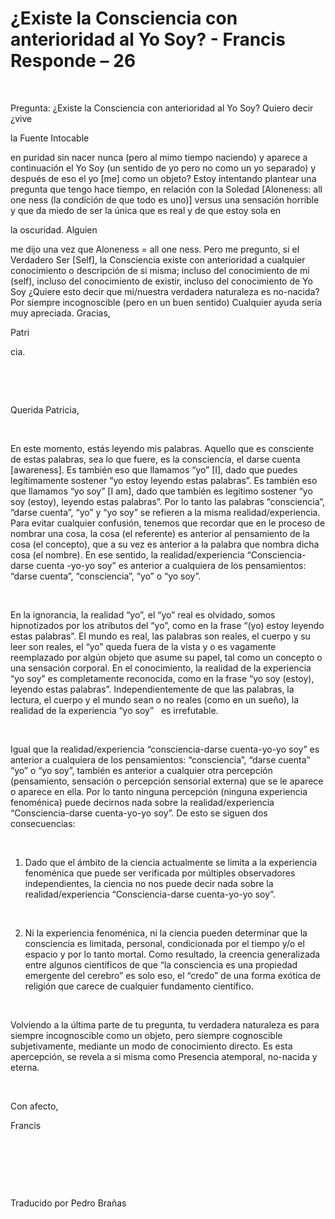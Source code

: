 # ¿Existe la Consciencia con anterioridad al Yo Soy? - Francis Responde – 26


&nbsp; 




Pregunta: &iquest;Existe la Consciencia con anterioridad al Yo Soy? Quiero decir &iquest;vive 





la Fuente Intocable




 en puridad sin nacer nunca (pero al mimo tiempo naciendo) y aparece a continuaci&oacute;n el Yo Soy (un sentido de yo pero no como un yo separado) y despu&eacute;s de eso el yo [me] como un objeto? Estoy intentando plantear una pregunta que tengo hace tiempo, en relaci&oacute;n con la Soledad [Aloneness: all one ness (la condici&oacute;n de que todo es uno)] versus una sensaci&oacute;n horrible y que da miedo de ser la &uacute;nica que es real y de que estoy sola en 




la oscuridad. Alguien




 me dijo una vez que Aloneness = all one ness. Pero me pregunto, si el Verdadero Ser [Self], la Consciencia existe con anterioridad a cualquier conocimiento o descripci&oacute;n de si misma; incluso del conocimiento de mi (self), incluso del conocimiento de existir, incluso del conocimiento de Yo Soy &iquest;Quiere esto decir que mi/nuestra verdadera naturaleza es no-nacida? Por siempre incognoscible (pero en un buen sentido) Cualquier ayuda ser&iacute;a muy apreciada. Gracias, 




Patri





cia.






&nbsp;







&nbsp;






Querida Patricia,






&nbsp;






En este momento, est&aacute;s leyendo mis palabras. Aquello que es consciente de estas palabras, sea lo que fuere, es la consciencia, el darse cuenta [awareness]. Es tambi&eacute;n eso que llamamos &ldquo;yo&rdquo; [I], dado que puedes leg&iacute;timamente sostener &ldquo;yo estoy leyendo estas palabras&rdquo;. Es tambi&eacute;n eso que llamamos &ldquo;yo soy&rdquo; [I am], dado que tambi&eacute;n es leg&iacute;timo sostener &ldquo;yo soy (estoy), leyendo estas palabras&rdquo;. Por lo tanto las palabras &ldquo;consciencia&rdquo;, &ldquo;darse cuenta&rdquo;, &ldquo;yo&rdquo; y &ldquo;yo soy&rdquo; se refieren a la misma realidad/experiencia. Para evitar cualquier confusi&oacute;n, tenemos que recordar que en le proceso de nombrar una cosa, la cosa (el referente) es anterior al pensamiento de la cosa (el concepto), que a su vez es anterior a la palabra que nombra dicha cosa (el nombre). En ese sentido, la realidad/experiencia &ldquo;Consciencia-darse cuenta -yo-yo soy&rdquo; es anterior a cualquiera de los pensamientos: &ldquo;darse cuenta&rdquo;, &ldquo;consciencia&rdquo;, &ldquo;yo&rdquo; o &ldquo;yo soy&rdquo;.






&nbsp;






En la ignorancia, la realidad &ldquo;yo&rdquo;, el &ldquo;yo&rdquo; real es olvidado, somos hipnotizados por los atributos del &ldquo;yo&rdquo;, como en la frase &ldquo;(yo) estoy leyendo estas palabras&rdquo;. El mundo es real, las palabras son reales, el cuerpo y su leer son reales, el &ldquo;yo&rdquo; queda fuera de la vista y o es vagamente reemplazado por alg&uacute;n objeto que asume su papel, tal como un concepto o una sensaci&oacute;n corporal. En el conocimiento, la realidad de la experiencia &ldquo;yo soy&rdquo; es completamente reconocida, como en la frase &ldquo;yo soy (estoy), leyendo estas palabras&rdquo;. Independientemente de que las palabras, la lectura, el cuerpo y el mundo sean o no reales (como en un sue&ntilde;o), la realidad de la experiencia &ldquo;yo soy&rdquo; 
&nbsp;
es irrefutable.






&nbsp;






Igual que la realidad/experiencia &ldquo;consciencia-darse cuenta-yo-yo soy&rdquo; es anterior a cualquiera de los pensamientos: &ldquo;consciencia&rdquo;, &ldquo;darse cuenta&rdquo; &ldquo;yo&rdquo; o &ldquo;yo soy&rdquo;, tambi&eacute;n es anterior a cualquier otra percepci&oacute;n (pensamiento, sensaci&oacute;n o percepci&oacute;n sensorial externa) que se le aparece o aparece en ella. Por lo tanto ninguna percepci&oacute;n (ninguna experiencia fenom&eacute;nica) puede decirnos nada sobre la realidad/experiencia &ldquo;Consciencia-darse cuenta-yo-yo soy&rdquo;. De esto se siguen dos consecuencias:






&nbsp;






1. Dado que el &aacute;mbito de la ciencia actualmente se limita a la experiencia fenom&eacute;nica que puede ser verificada por m&uacute;ltiples observadores independientes, la ciencia no nos puede decir nada sobre la realidad/experiencia &ldquo;Consciencia-darse cuenta-yo-yo soy&rdquo;.






&nbsp;






2. Ni la experiencia fenom&eacute;nica, ni la ciencia pueden determinar que la consciencia es limitada, personal, condicionada por el tiempo y/o el espacio y por lo tanto mortal. Como resultado, la creencia generalizada entre algunos cient&iacute;ficos de que &ldquo;la consciencia es una propiedad emergente del cerebro&rdquo; es solo eso, el &ldquo;credo&rdquo; de una forma ex&oacute;tica de religi&oacute;n que carece de cualquier fundamento cient&iacute;fico.






&nbsp;






Volviendo a la &uacute;ltima parte de tu pregunta, tu verdadera naturaleza es para siempre incognoscible como un objeto, pero siempre cognoscible subjetivamente, mediante un modo de conocimiento directo. Es esta apercepci&oacute;n, se revela a si misma como Presencia atemporal, no-nacida y eterna.






&nbsp;






Con afecto, 





Francis






&nbsp;







&nbsp;







&nbsp;






Traducido por Pedro Bra&ntilde;as






